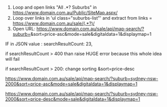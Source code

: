 1) Loop and open links "All .*? Suburbs" in https://www.domain.com.au/Public/SiteMap.aspx/ 
2) Loop over links in 'ul class="suburbs-list"' and extract <suburb> from links  =  https://www.domain.com.au/sale/(.*?)/
3) Open URL:
https://www.domain.com.au/sale/api/map-search/?suburb=<suburb>&sort=price-asc&mode=sale&digitaldata=1&displaymap=1


IF in JSON value :
searchResultCount: 23,

if searchResultCount > 400 
    than raise HUGE error because this whole idea will fail

if searchResultCount > 200:
    change sorting
    &sort=price-desc

https://www.domain.com.au/sale/api/map-search/?suburb=sydney-nsw-2000&sort=price-asc&mode=sale&digitaldata=1&displaymap=1

https://www.domain.com.au/sale/api/map-search/?suburb=sydney-nsw-2000&sort=price-desc&mode=sale&digitaldata=1&displaymap=1
